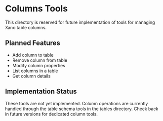 # Columns Tools

This directory is reserved for future implementation of tools for managing Xano table columns.

## Planned Features

- Add column to table
- Remove column from table
- Modify column properties
- List columns in a table
- Get column details

## Implementation Status

These tools are not yet implemented. Column operations are currently handled through the table schema tools in the tables directory. Check back in future versions for dedicated column tools.